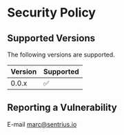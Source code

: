 # Security Policy

## Supported Versions

The following versions are supported. 

| Version | Supported          |
| ------- | ------------------ |
| 0.0.x   | :white_check_mark: |

## Reporting a Vulnerability

E-mail marc@sentrius.io
